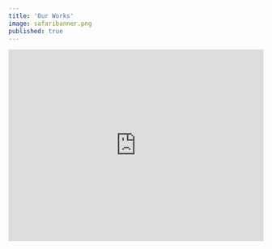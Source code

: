 ```yaml
---
title: 'Our Works'
image: safaribanner.png
published: true
---
```


<div style="padding:75% 0 0 0;position:relative;"><iframe src="https://player.vimeo.com/video/706778656?h=f3da703c53&amp;badge=0&amp;autopause=0&amp;player_id=0&amp;app_id=58479" frameborder="0" allow="autoplay; fullscreen; picture-in-picture" allowfullscreen style="position:absolute;top:0;left:0;width:100%;height:100%;" title="FRATRUM.mp4"></iframe></div><script src="https://player.vimeo.com/api/player.js"></script>